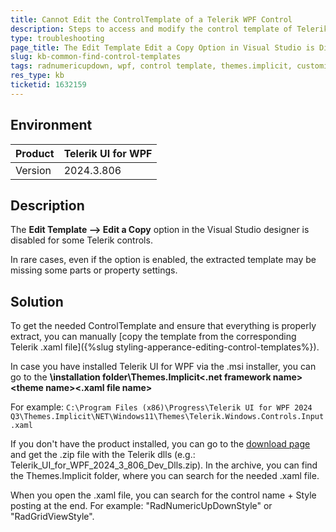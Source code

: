 ```yaml
---
title: Cannot Edit the ControlTemplate of a Telerik WPF Control 
description: Steps to access and modify the control template of Telerik UI for WPF control (like RadNumericUpDown).
type: troubleshooting
page_title: The Edit Template Edit a Copy Option in Visual Studio is Disabled on Some Telerik Controls
slug: kb-common-find-control-templates
tags: radnumericupdown, wpf, control template, themes.implicit, customization
res_type: kb
ticketid: 1632159
---
```


## Environment

| Product | Telerik UI for WPF |
| --- | --- |
| Version | 2024.3.806 |

## Description

The __Edit Template --> Edit a Copy__ option in the Visual Studio designer is disabled for some Telerik controls. 

In rare cases, even if the option is enabled, the extracted template may be missing some parts or property settings.

## Solution

To get the needed ControlTemplate and ensure that everything is properly extract, you can manually [copy the template from the corresponding Telerik .xaml file]({%slug styling-apperance-editing-control-templates%}).

In case you have installed Telerik UI for WPF via the .msi installer, you can go to the __\installation folder\Themes.Implicit\<.net framework name>\<theme name>\<.xaml file name>__

For example: `C:\Program Files (x86)\Progress\Telerik UI for WPF 2024 Q3\Themes.Implicit\NET\Windows11\Themes\Telerik.Windows.Controls.Input.xaml`

If you don't have the product installed, you can go to the [download page](https://www.telerik.com/account/downloads/product-download?product=RCWPF) and get the .zip file with the Telerik dlls (e.g.: Telerik_UI_for_WPF_2024_3_806_Dev_Dlls.zip). In the archive, you can find the Themes.Implicit folder, where you can search for the needed .xaml file.

When you open the .xaml file, you can search for the control name + Style posting at the end. For example: "RadNumericUpDownStyle" or "RadGridViewStyle".
